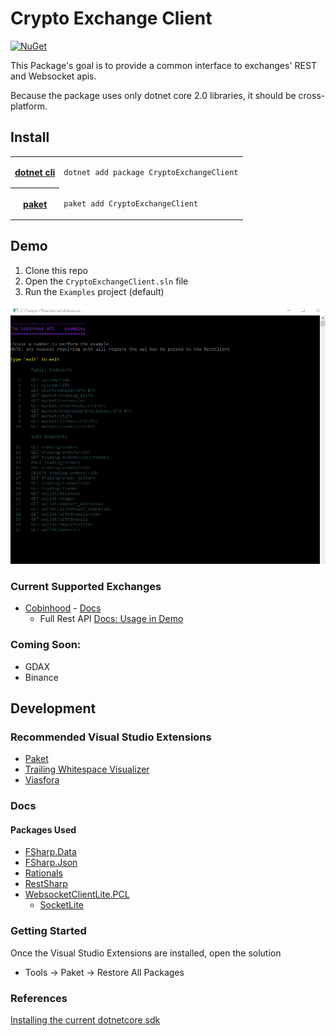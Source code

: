 # Crypto Exchange Client


[![NuGet](https://img.shields.io/nuget/v/CryptoExchangeClient.svg)](https://www.nuget.org/packages/CryptoExchangeClient/)

This Package's goal is to provide a common interface to exchanges' REST and Websocket apis.

Because the package uses only dotnet core 2.0 libraries, it should be cross-platform.

## Install

<table>
 <tr>
  <th><a href="https://github.com/dotnet/cli">dotnet cli</a>
  </th><td>

```bash
dotnet add package CryptoExchangeClient
```
  </td>
 </tr>
 <tr>
 <th><a href="https://fsprojects.github.io/Paket/">paket</a></th><td>

```bash
paket add CryptoExchangeClient
```
  </td>
 </tr>
</table>

## Demo

1. Clone this repo
2. Open the `CryptoExchangeClient.sln` file
3. Run the `Examples` project (default)

![The Cobinhood Demo App](https://github.com/NullVoxPopuli/CryptoExchangeClient/blob/master/docs/images/CobinhoodDemo.png?raw=true)


### Current Supported Exchanges

 - [Cobinhood](https://cobinhood.com) - [Docs](https://cobinhood.github.io/api-public)
   - Full Rest API [Docs: Usage in Demo](https://github.com/NullVoxPopuli/CryptoExchangeClient/blob/master/examples/CobinhoodDemo.fs)


### Coming Soon:

 - GDAX
 - Binance


## Development

### Recommended Visual Studio Extensions

 - [Paket](https://marketplace.visualstudio.com/items?itemName=SteffenForkmann.PaketforVisualStudio)
 - [Trailing Whitespace Visualizer](https://marketplace.visualstudio.com/items?itemName=MadsKristensen.TrailingWhitespaceVisualizer)
 - [Viasfora](https://marketplace.visualstudio.com/items?itemName=TomasRestrepo.Viasfora)

### Docs
#### Packages Used

- [FSharp.Data](http://fsharp.github.io/FSharp.Data/)
- [FSharp.Json](https://github.com/vsapronov/FSharp.Json)
- [Rationals](https://github.com/tompazourek/Rationals)
- [RestSharp](http://restsharp.org/)
- [WebsocketClientLite.PCL](https://github.com/1iveowl/WebsocketClientLite.PCL)
  - [SocketLite](https://github.com/1iveowl/SocketLite)

### Getting Started

Once the Visual Studio Extensions are installed, open the solution
- Tools -> Paket -> Restore All Packages

### References

[Installing the current dotnetcore sdk](https://www.microsoft.com/net/download/linux-package-manager/ubuntu16-04/sdk-current)
